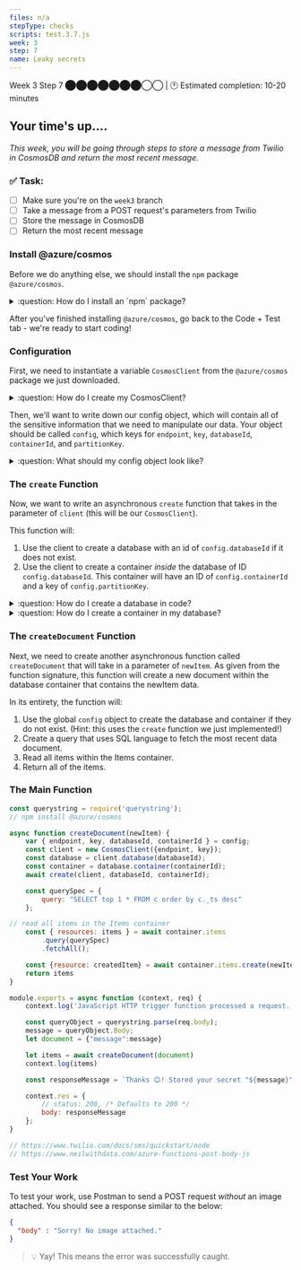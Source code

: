 ```yaml
---
files: n/a
stepType: checks
scripts: test.3.7.js
week: 3
step: 7
name: Leaky secrets
---
```


Week 3 Step 7 ⬤⬤⬤⬤⬤⬤⬤◯◯ | 🕐 Estimated completion: 10-20 minutes

## Your time's up....
*This week, you will be going through steps to store a message from Twilio in CosmosDB and return the most recent message.*

### ✅  Task:

- [ ]  Make sure you're on the `week3` branch
- [ ]  Take a message from a POST request's parameters from Twilio
- [ ]  Store the message in CosmosDB
- [ ]  Return the most recent message

### Install @azure/cosmos

Before we do anything else, we should install the `npm` package `@azure/cosmos`. 

<details>
<summary>:question: How do I install an `npm` package?</summary>
</br>

Click on the "Console" tab in the left panel under "Development Tools".

![https://user-images.githubusercontent.com/69332964/99189070-59e31d00-272d-11eb-80a4-17444e5fac65.png](https://user-images.githubusercontent.com/69332964/99189070-59e31d00-272d-11eb-80a4-17444e5fac65.png)

Inside the console (shown on the right panel), type in the following command:

[`npm install @azure/cosmos`](https://www.npmjs.com/package/@azure/cosmos) <br />

</details>

After you've finished installing `@azure/cosmos`, go back to the Code + Test tab - we're ready to start coding!

### Configuration

First, we need to instantiate a variable `CosmosClient` from the `@azure/cosmos` package we just downloaded. 

<details>
<summary>:question: How do I create my CosmosClient?</summary>

```js
const CosmosClient = require("@azure/cosmos").CosmosClient;
```

</details>

Then, we'll want to write down our config object, which will contain all of the sensitive information that we need to manipulate our data. Your object should be called `config`, which keys for `endpoint`, `key`, `databaseId`, `containerId`, and `partitionKey`.

<details>
<summary>:question: What should my config object look like?</summary>

Here is an example of the config object. Make sure your databaseId, containerId, and partitionKey are correct.

```js
const config = {
  endpoint: process.env.ENDPOINT,
  key: process.env.KEY,
  databaseId: "SecretStorer",
  containerId: "secrets",
  partitionKey: {kind: "Hash", paths: ["/secrets"]}
};
```

</details>

### The `create` Function

Now, we want to write an asynchronous `create` function that takes in the parameter of `client` (this will be our `CosmosClient`). 

This function will:

1. Use the client to create a database with an id of `config.databaseId` if it does not exist.
2. Use the client to create a container *inside* the database of ID `config.databaseId`. This container will have an ID of `config.containerId` and a key of `config.partitionKey`.

<details>
<summary>:question: How do I create a database in code?</summary>

```js
const { database } = await client.databases.createIfNotExists({
    id: config.databaseId
});
```

</details>


<details>
<summary>:question: How do I create a container in my database?</summary>

```js
const { container } = await client
    .database(config.databaseId)
    .containers.createIfNotExists(
        { id: config.containerId, key: config.partitionKey },
        { offerThroughput: 400 }
);
```

</details>

### The `createDocument` Function

Next, we need to create another asynchronous function called `createDocument` that will take in a parameter of `newItem`. As given from the function signature, this function will create a new document within the database container that contains the newItem data.

In its entirety, the function will:

1. Use the global `config` object to create the database and container if they do not exist. (Hint: this uses the `create` function we just implemented!)
2. Create a query that uses SQL language to fetch the most recent data document.
3. Read all items within the Items container.
4. Return all of the items.



### The Main Function



```js
const querystring = require('querystring');
// npm install @azure/cosmos

async function createDocument(newItem) {
    var { endpoint, key, databaseId, containerId } = config;
    const client = new CosmosClient({endpoint, key});
    const database = client.database(databaseId);
    const container = database.container(containerId);
    await create(client, databaseId, containerId);

    const querySpec = {
        query: "SELECT top 1 * FROM c order by c._ts desc"
    };

// read all items in the Items container
    const { resources: items } = await container.items
        .query(querySpec)
        .fetchAll();

    const {resource: createdItem} = await container.items.create(newItem);
    return items
}

module.exports = async function (context, req) {
    context.log('JavaScript HTTP trigger function processed a request.');

    const queryObject = querystring.parse(req.body);
    message = queryObject.Body;
    let document = {"message":message}

    let items = await createDocument(document)
    context.log(items)

    const responseMessage = `Thanks 😊! Stored your secret "${message}". 😯 Someone confessed that: ${JSON.stringify(items[0].message)}`

    context.res = {
        // status: 200, /* Defaults to 200 */
        body: responseMessage
    };
}

// https://www.twilio.com/docs/sms/quickstart/node
// https://www.neilwithdata.com/azure-functions-post-body-js

```

### Test Your Work

To test your work, use Postman to send a POST request *without* an image attached. You should see a response similar to the below:

```JSON
{
  "body" : "Sorry! No image attached."
}
```
> 💡 Yay! This means the error was successfully caught.